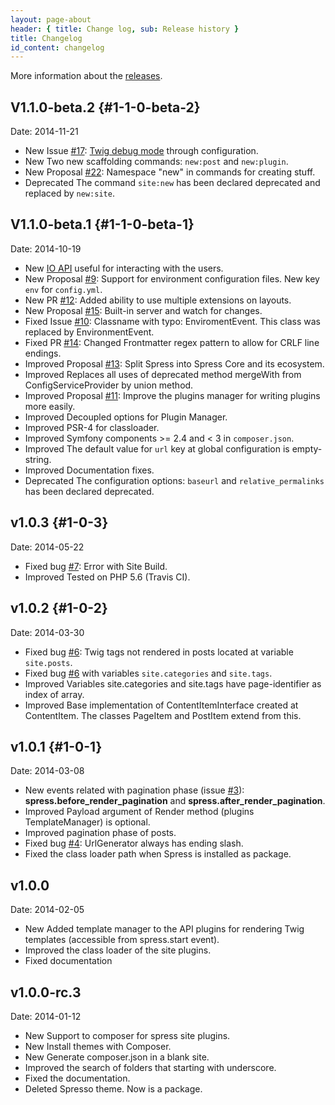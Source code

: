 ```yaml
---
layout: page-about
header: { title: Change log, sub: Release history }
title: Changelog
id_content: changelog 
---
```


More information about the [releases](https://github.com/yosymfony/Spress/releases).

## V1.1.0-beta.2 {#1-1-0-beta-2}
Date: 2014-11-21

* <span class="label label-success">New</span> Issue [#17](https://github.com/spress/Spress/issues/17): 
[Twig debug mode](/news/2014/10/28/new-in-spress-1-1-debug-mode/) through configuration.
* <span class="label label-success">New</span> Two new scaffolding commands: `new:post` and `new:plugin`.
* <span class="label label-success">New</span> Proposal [#22](https://github.com/spress/Spress/issues/22): Namespace "new" in commands for creating stuff.
* <span class="label label-danger">Deprecated</span> The command `site:new` has been declared deprecated and replaced by `new:site`.

## V1.1.0-beta.1 {#1-1-0-beta-1}
Date: 2014-10-19

* <span class="label label-success">New</span> [IO API](/news/2014/05/11/new-in-spress-1-1-io-api/) useful for interacting with the users.
* <span class="label label-success">New</span> Proposal [#9](https://github.com/spress/Spress/issues/9): Support for environment configuration files. New key `env` for `config.yml`.
* <span class="label label-success">New</span> PR [#12](https://github.com/spress/Spress/issues/12): Added ability to use multiple extensions on layouts.
* <span class="label label-success">New</span> Proposal [#15](https://github.com/spress/Spress/issues/15): Built-in server and watch for changes.
* <span class="label label-default">Fixed</span> Issue [#10](https://github.com/spress/Spress/issues/10): Classname with typo: EnviromentEvent. This class was replaced by EnvironmentEvent.
* <span class="label label-default">Fixed</span> PR [#14](https://github.com/spress/Spress/issues/14): Changed Frontmatter regex pattern to allow for CRLF line endings.
* <span class="label label-primary">Improved</span> Proposal [#13](https://github.com/spress/Spress/issues/13): Split Spress into Spress Core and its ecosystem.
* <span class="label label-primary">Improved</span> Replaces all uses of deprecated method mergeWith from ConfigServiceProvider by union method.
* <span class="label label-primary">Improved</span> Proposal [#11](https://github.com/spress/Spress/issues/11): Improve the plugins manager for writing plugins more easily.
* <span class="label label-primary">Improved</span> Decoupled options for Plugin Manager.
* <span class="label label-primary">Improved</span> PSR-4 for classloader.
* <span class="label label-primary">Improved</span> Symfony components >= 2.4 and < 3 in `composer.json`.
* <span class="label label-primary">Improved</span> The default value for `url` key at global configuration is empty-string.
* <span class="label label-primary">Improved</span> Documentation fixes.
* <span class="label label-danger">Deprecated</span> The configuration options: `baseurl` and `relative_permalinks` has been declared  deprecated.

## v1.0.3 {#1-0-3}
Date: 2014-05-22

* <span class="label label-default">Fixed</span> bug [#7](https://github.com/yosymfony/Spress/issues/7): Error with Site Build.
* <span class="label label-primary">Improved</span> Tested on PHP 5.6 (Travis CI).

## v1.0.2 {#1-0-2}
Date: 2014-03-30

* <span class="label label-default">Fixed</span> bug [#6](https://github.com/yosymfony/Spress/issues/6): Twig tags not rendered in posts located at variable `site.posts`.
* <span class="label label-default">Fixed</span> bug [#6](https://github.com/yosymfony/Spress/issues/6) with variables `site.categories` and `site.tags`.
* <span class="label label-primary">Improved</span> Variables site.categories and site.tags have page-identifier as index of array.
* <span class="label label-primary">Improved</span> Base implementation of ContentItemInterface created at ContentItem. The classes PageItem and PostItem extend from this.



## v1.0.1 {#1-0-1}
Date: 2014-03-08

* <span class="label label-success">New</span> events related with pagination phase (issue [#3](https://github.com/yosymfony/Spress/issues/3)): **spress.before_render_pagination** and **spress.after_render_pagination**.
* <span class="label label-primary">Improved</span> Payload argument of Render method (plugins TemplateManager) is optional.
* <span class="label label-primary">Improved</span> pagination phase of posts.
* <span class="label label-default">Fixed</span> bug [#4](https://github.com/yosymfony/Spress/issues/4): UrlGenerator always has ending slash.
* <span class="label label-default">Fixed</span> the class loader path when Spress is installed as package.

## v1.0.0
Date: 2014-02-05

* <span class="label label-success">New</span> Added template manager to the API plugins for rendering Twig templates (accessible from spress.start event).
* <span class="label label-primary">Improved</span> the class loader of the site plugins.
* <span class="label label-default">Fixed</span> documentation

## v1.0.0-rc.3
Date: 2014-01-12

* <span class="label label-success">New</span> Support to composer for spress site plugins.
* <span class="label label-success">New</span> Install themes with Composer.
* <span class="label label-success">New</span> Generate composer.json in a blank site.
* <span class="label label-primary">Improved</span> the search of folders that starting with underscore.
* <span class="label label-default">Fixed</span> the documentation.
* <span class="label label-danger">Deleted</span> Spresso theme. Now is a package.
